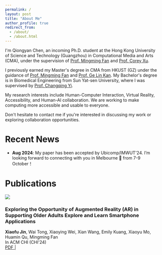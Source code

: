 ```yaml
---
permalink: /
layout: post
title: "About Me"
author_profile: true
redirect_from: 
  - /about/
  - /about.html
---
```


I'm Qiongyan Chen, an incoming Ph.D. student at the Hong Kong University of Science and Technology (Guangzhou) in Computational Media and Arts (CMA), under the supervision of [Prof. Mingming Fan](https://www.mingmingfan.com/) and [Prof. Corey Xu](https://coreyxu.com/). 

I previously earned my Master's degree in CMA from HKUST (GZ) under the guidance of [Prof. Mingming Fan](https://www.mingmingfan.com/) and [Prof. Ge Lin Kan](https://facultyprofiles.hkust-gz.edu.cn/faculty-personal-page/KAN-GeLin/gelin). My Bachelor's degree is in Biomedical Engineering from Sun Yat-sen University, where I was supervised by [Prof. Changqing Yi](https://bme.sysu.edu.cn/teacher/teacher01/1409716.htm).

My research interests include Human-Computer Interaction, Virtual Reality, Accessibility, and Human-AI collaboration. We are working to make computing more accessible and usable to everyone.

Don't hesitate to contact me if you're interested in discussing my work or exploring collaboration opportunities.

Recent News
======
* **Aug 2024**: My paper has been accepted by Ubicomp/IMWUT'24. I’m looking forward to connecting with you in Melbourne 🐨 from 7-9 October！


Publications
======
<div class="pub">
      <div class="thumbnail">
        <img src="/images/500x300.png" />
      </div>
      <div class="publications">
       <div> 
        <h3>Exploring the Opportunity of Augmented Reality (AR) in Supporting Older Adults Explore and Learn Smartphone Applications</h3>
        </div>
        <div class="author"><b>Xiaofu Jin</b>, Wai Tong, Xiaoying Wei, Xian Wang, Emily Kuang, Xiaoyu Mo, Huamin Qu, Mingming Fan</div>
        <div>
        <span class="venue">In ACM CHI (CHI'24)
        </span>
        </div>
        <div><span class="venue"><a href="/_files/paper1.pdf">PDF  | </a></span></div>
      </div>
</div>


